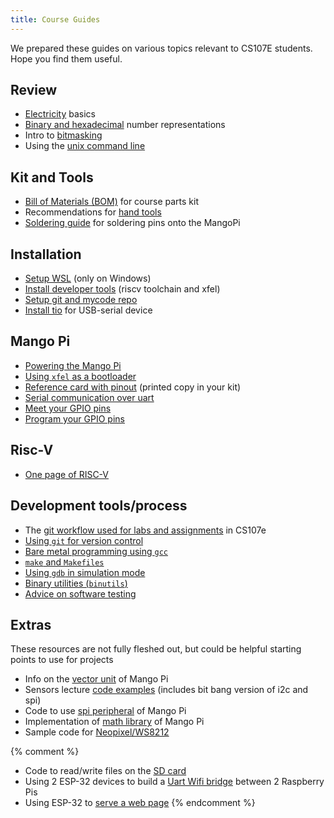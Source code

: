 ```yaml
---
title: Course Guides
---
```


We prepared these guides on various topics relevant to CS107E students. Hope you find them useful.

## Review

- [Electricity](electricity) basics
- [Binary and hexadecimal](numbers) number representations
- Intro to [bitmasking](bitmasking)
- Using the [unix command line](unix)

## Kit and Tools
- [Bill of Materials (BOM)](bom) for course parts kit
- Recommendations for [hand tools](handtools)
- [Soldering guide](soldering-guide.pdf) for soldering pins onto the MangoPi 

## Installation
- [Setup WSL](install/wsl-setup) (only on Windows)
- [Install developer tools](install/devtools) (riscv toolchain and xfel)
- [Setup git and mycode repo](setup-mycode-repo)
- [Install tio](install/tio) for USB-serial device

## Mango Pi
- [Powering the Mango Pi](power)
- [Using `xfel` as a bootloader](xfel)
- [Reference card with pinout](refcard) (printed copy in your kit)
- [Serial communication over uart](uart)
- [Meet your GPIO pins](MeetYourGPIOPins.pdf)
- [Program your GPIO pins](ProgramYourGPIOPins.pdf)


## Risc-V
- [One page of RISC-V](riscv-onepage)

## Development tools/process
- The [git workflow used for labs and assignments](cs107e-git) in CS107e
- [Using `git` for version control](git)
- [Bare metal programming using `gcc`](gcc)
- [`make` and `Makefiles`](make)
- [Using `gdb` in simulation mode](gdb)
- [Binary utilities (`binutils`)](binutils)
- [Advice on software testing](testing)

## Extras
These resources are not fully fleshed out, but could be helpful starting points to use for projects
- Info on the [vector unit](extras/vector_unit) of Mango Pi
- Sensors lecture [code examples](https://github.com/cs107e/cs107e.github.io/tree/master/lectures/Sensors/code) (includes bit bang version of i2c and spi)
- Code to use [spi peripheral](https://github.com/cs107e/cs107e.github.io/tree/master/cs107e/extras/spi_peripheral) of Mango Pi
- Implementation of [math library](https://github.com/cs107e/cs107e.github.io/tree/master/cs107e/extras/mathlib/) of Mango Pi
- Sample code for [Neopixel/WS8212](https://github.com/cs107e/cs107e.github.io/tree/master/cs107e/extras/neopixel/)

{% comment %}
- Code to read/write files on the [SD card](extras/sd_library)
- Using 2 ESP-32 devices to build a [Uart Wifi bridge](extras/uart-wifi-bridge) between 2 Raspberry Pis
- Using ESP-32 to [serve a web page](extras/webpage)
{% endcomment %}
